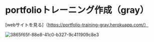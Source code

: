 # portfolioトレーニング作成（gray）

[webサイトを見る]（https://portfolio-training-gray.herokuapp.com/）


![3865f65f-88e8-41c0-b327-9c411909c8e3](https://user-images.githubusercontent.com/90839596/185578082-d1d70f14-33ca-4efd-aeb4-a3c03b5cb1d7.png)
